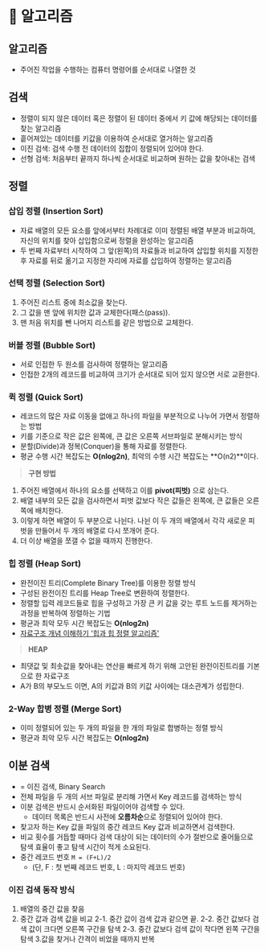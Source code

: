 # 🌟 알고리즘

## 알고리즘

- 주어진 작업을 수행하는 컴퓨터 명령어를 순서대로 나열한 것

## 검색

- 정렬이 되지 않은 데이터 혹은 정렬이 된 데이터 중에서 키 값에 해당되는 데이터를 찾는 알고리즘
- 흩어져있는 데이터를 키값을 이용하여 순서대로 열거하는 알고리즘
- 이진 검색: 검색 수행 전 데이터의 집합이 정렬되어 있어야 한다.
- 선형 검색: 처음부터 끝까지 하나씩 순서대로 비교하며 원하는 값을 찾아내는 검색

## 정렬

### 삽입 정렬 (Insertion Sort)

- 자료 배열의 모든 요소를 앞에서부터 차례대로 이미 정렬된 배열 부분과 비교하여, 자신의 위치를 찾아 삽입함으로써 정렬을 완성하는 알고리즘
- 두 번째 자료부터 시작하여 그 앞(왼쪽)의 자료들과 비교하여 삽입할 위치를 지정한 후 자료를 뒤로 옮기고 지정한 자리에 자료를 삽입하여 정렬하는 알고리즘

### 선택 정렬 (Selection Sort)

1. 주어진 리스트 중에 최소값을 찾는다.
2. 그 값을 맨 앞에 위치한 값과 교체한다(패스(pass)).
3. 맨 처음 위치를 뺀 나머지 리스트를 같은 방법으로 교체한다.

### 버블 정렬 (Bubble Sort)

- 서로 인접한 두 원소를 검사하여 정렬하는 알고리즘
- 인접한 2개의 레코드를 비교하여 크기가 순서대로 되어 있지 않으면 서로 교환한다.

### 퀵 정렬 (Quick Sort)

- 레코드의 많은 자료 이동을 없애고 하나의 파일을 부분적으로 나누어 가면서 정렬하는 방법
- 키를 기준으로 작은 값은 왼쪽에, 큰 값은 오른쪽 서브파일로 분해시키는 방식
- 분할(Divide)과 정복(Conquer)을 통해 자료를 정렬한다.
- 평균 수행 시간 복잡도는 **O(nlog2n)**, 최악의 수행 시간 복잡도는 **O(n2)**이다.

> **구현 방법**

1. 주어진 배열에서 하나의 요소를 선택하고 이를 **pivot(피벗)** 으로 삼는다.
2. 배열 내부의 모든 값을 검사하면서 피벗 값보다 작은 값들은 왼쪽에, 큰 값들은 오른쪽에 배치한다.
3. 이렇게 하면 배열이 두 부분으로 나뉜다. 나뉜 이 두 개의 배열에서 각각 새로운 피벗을 만들어서 두 개의 배열로 다시 쪼개어 준다.
4. 더 이상 배열을 쪼갤 수 없을 때까지 진행한다.

### 힙 정렬 (Heap Sort)

- 완전이진 트리(Complete Binary Tree)를 이용한 정렬 방식
- 구성된 완전이진 트리를 Heap Tree로 변환하여 정렬한다.
- 정렬할 입력 레코드들로 힙을 구성하고 가장 큰 키 값을 갖는 루트 노드를 제거하는 과정을 반복하여 정렬하는 기법
- 평균과 최악 모두 시간 복잡도는 **O(nlog2n)**
- [자료구조 개념 이해하기 '힙과 힙 정렬 알고리즘'](https://yozm.wishket.com/magazine/detail/2312/)

> **HEAP**

- 최댓값 및 최솟값을 찾아내는 연산을 빠르게 하기 위해 고안된 완전이진트리를 기본으로 한 자료구조
- A가 B의 부모노드 이면, A의 키값과 B의 키값 사이에는 대소관계가 성립한다.

### 2-Way 합병 정렬 (Merge Sort)

- 이미 정렬되어 있는 두 개의 파일을 한 개의 파일로 합병하는 정렬 방식
- 평균과 최악 모두 시간 복잡도는 **O(nlog2n)**

## 이분 검색

- = 이진 검색, Binary Search
- 전체 파일을 두 개의 서브 파일로 분리해 가면서 Key 레코드를 검색하는 방식
- 이분 검색은 반드시 순서화된 파일이어야 검색할 수 있다.
  - 데이터 목록은 반드시 사전에 **오름차순**으로 정렬되어 있어야 한다.
- 찾고자 하는 Key 값을 파일의 중간 레코드 Key 값과 비교하면서 검색한다.
- 비교 횟수를 거듭할 때마다 검색 대상이 되는 데이터의 수가 절반으로 줄어듦으로 탐색 효율이 좋고 탐색 시간이 적게 소요된다.
- 중간 레코드 번호 `M = (F+L)/2`
  - (단, F : 첫 번째 레코드 번호, L : 마지막 레코드 번호)

### 이진 검색 동작 방식

1. 배열의 중간 값을 찾음
2. 중간 값과 검색 값을 비교
   2-1. 중간 값이 검색 값과 같으면 끝.
   2-2. 중간 값보다 검색 값이 크다면 오른쪽 구간을 탐색
   2-3. 중간 값보다 검색 값이 작다면 왼쪽 구간을 탐색 3.값을 찾거나 간격이 비었을 때까지 반복
